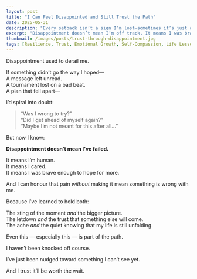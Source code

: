```yaml
---
layout: post
title: "I Can Feel Disappointed and Still Trust the Path"
date: 2025-05-31
description: "Every setback isn’t a sign I’m lost—sometimes it’s just a redirection."
excerpt: "Disappointment doesn’t mean I’m off track. It means I was brave enough to care — and I can still trust where I’m going."
thumbnail: /images/posts/trust-through-disappointment.jpg
tags: [Resilience, Trust, Emotional Growth, Self-Compassion, Life Lessons]
---
```


Disappointment used to derail me.

If something didn’t go the way I hoped—  
A message left unread.  
A tournament lost on a bad beat.  
A plan that fell apart—

I’d spiral into doubt:  
> “Was I wrong to try?”  
> “Did I get ahead of myself again?”  
> “Maybe I’m not meant for this after all…”

But now I know:

**Disappointment doesn’t mean I’ve failed.**

It means I’m human.  
It means I cared.  
It means I was brave enough to hope for more.

And I can honour that pain *without* making it mean something is wrong with me.

Because I’ve learned to hold both:

The sting of the moment *and* the bigger picture.  
The letdown *and* the trust that something else will come.  
The ache *and* the quiet knowing that my life is still unfolding.

Even this — especially this — is part of the path.

I haven’t been knocked off course.

I’ve just been nudged toward something I can’t see yet.

And I trust it’ll be worth the wait.

